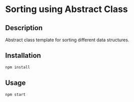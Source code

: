 # Sorting using Abstract Class

## Description

Abstract class template for sorting different data structures.

## Installation

```bash
npm install
```

## Usage

```bash
npm start
```
